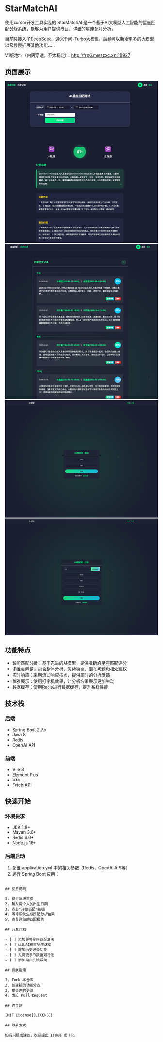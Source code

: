 # StarMatchAI
使用cursor开发工具实现的 StarMatchAI 是一个基于AI大模型人工智能的星座匹配分析系统，能够为用户提供专业、详细的星座配对分析。

目前只接入了DeepSeek、通义千问-Turbo大模型，后续可以新增更多的大模型以及慢慢扩展其他功能......

V1版地址（内网穿透，不太稳定）：http://frp6.mmszxc.xin:18927

## 页面展示
![img.png](image/img1.png)
![img.png](image/img2.png)
![img.png](image/login_img.png)
![img.png](image/register_img.png)

## 功能特点

- 智能匹配分析：基于先进的AI模型，提供准确的星座匹配评分
- 多维度解读：包含整体分析、优势特点、潜在问题和相处建议
- 实时响应：采用流式响应技术，提供即时的分析反馈
- 优雅展示：使用打字机效果，让分析结果展示更加生动
- 数据缓存：使用Redis进行数据缓存，提升系统性能

## 技术栈

### 后端
- Spring Boot 2.7.x
- Java 8
- Redis
- OpenAI API

### 前端
- Vue 3
- Element Plus
- Vite
- Fetch API

## 快速开始

### 环境要求
- JDK 1.8+
- Maven 3.6+
- Redis 6.0+
- Node.js 16+

### 后端启动
1. 配置 application.yml 中的相关参数（Redis、OpenAI API等）
2. 运行 Spring Boot 应用：
```

## 使用说明

1. 访问系统首页
2. 输入两个人的出生日期
3. 点击"开始匹配"按钮
4. 等待系统生成匹配分析结果
5. 查看详细的匹配报告

## 开发计划

- [ ] 添加更多星座匹配算法
- [ ] 优化AI模型响应速度
- [ ] 增加历史记录功能
- [ ] 支持更多的数据可视化
- [ ] 添加用户反馈系统

## 贡献指南

1. Fork 本仓库
2. 创建新的功能分支
3. 提交你的更改
4. 发起 Pull Request

## 许可证

[MIT License](LICENSE)

## 联系方式

如有问题或建议，欢迎提出 Issue 或 PR。